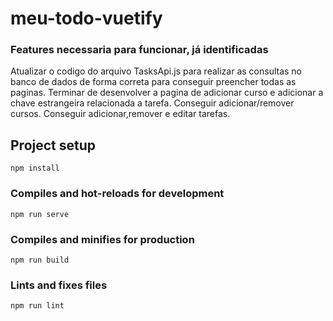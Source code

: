 # meu-todo-vuetify

### Features necessaria para funcionar, já identificadas

Atualizar o codigo do arquivo TasksApi.js para realizar as consultas no banco de dados de forma correta para conseguir preencher todas as paginas.
Terminar de desenvolver a pagina de adicionar curso e adicionar a chave estrangeira relacionada a tarefa.
Conseguir adicionar/remover cursos.
Conseguir adicionar,remover e editar tarefas.

## Project setup
```
npm install
```

### Compiles and hot-reloads for development
```
npm run serve
```

### Compiles and minifies for production
```
npm run build
```

### Lints and fixes files
```
npm run lint
```


